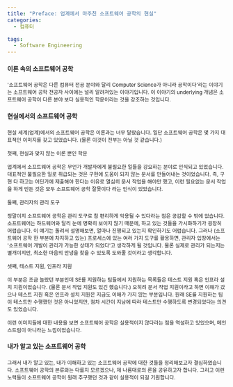 ```yaml
---
title: "Preface: 업계에서 마주친 소프트웨어 공학의 현실"
categories:
  - 컴퓨터

tags:
  - Software Engineering
---
```


<h4>이론 속의 소프트웨어 공학</h4>

<small>'소프트웨어 공학은 다른 컴퓨터 전공 분야와 달리 Computer Science가 아니라 공학이다'라는 이야기는 소프트웨어 공학 전공자 사이에는 널리 알려져있는 이야기입니다. 
이 이야기의 underlying 개념은 소프트웨어 공학이 다른 분야 보다 실용적인 학문이라는 것을 강조하는 것입니다.</small>

<h4>현실에서의 소프트웨어 공학</h4>

<small>현실 세계(업계)에서의 소프트웨어 공학은 이론과는 너무 달랐습니다. 
일단 소프트웨어 공학은 몇 가지 대표적인 이미지를 갖고 있었습니다. (물론 이것이 전부는 아닐 것 같습니다.)</small>

<small>첫째, 현실과 맞지 않는 이론 뿐인 학문</small>

<small>업계에서 소프트웨어 공학은 무언가 개발자에게 불필요한 일들을 강요하는 분야로 인식되고 있었습니다.
대표적인 불필요한 일로 취급되는 것은 구현에 도움이 되지 않는 문서를 만들어내는 것이었습니다.
즉, 구현 다 하고는 어딘가에 제출해야 한다는 이유로 열심히 문서 작업을 해야만 했고, 이런 필요없는 문서 작업을 하게 만든 것은 모두 소프트웨어 공학 잘못이다 라는 인식이 있었습니다.</small>

<small>둘째, 관리자의 관리 도구</small>

<small>정말이지 소프트웨어 공학은 관리 도구로 참 편리하게 악용될 수 있다라는 점은 공감할 수 밖에 없습니다. 
소프트웨어는 하드웨어와 달리 눈에 명확히 보이지 않기 때문에, 하고 있는 것들을 가시화하기가 굉장히 어렵습니다.
이 얘기는 돌려서 설명해보면, 얼마나 진행되고 있는지 확인하기도 어렵습니다.
그러나 (소프트웨어 공학 한 부분에 차지하고 있는) 프로세스에 있는 여러 가지 도구를 활용하면, 
관리자 입장에서는 '소프트웨어 개발이 관리가 가능한 상태가 되었다'고 생각하게 될 것입니다. 
물론 실제로 관리가 되는지는 별개이지만, 최소한 마음의 안녕을 찾을 수 있도록 도와줄 것이라고 생각합니다.</small>

<small>셋째, 테스트 지원, 인프라 지원</small>

<small>이 부분은 조금 놀랐던 부분인데 SE를 지원하는 팀들에서 지원하는 목록들은 테스트 지원 혹은 인프라 설치 지원이었습니다.
(물론 문서 작업 지원도 있긴 했습니다.) 오히려 문서 작업 지원이라고 하면 이해가 갔으나 테스트 지원 혹은 인프라 설치 지원은 지금도 이해가 가지 않는 부분입니다.
원래 SE를 지원하는 팀이 테스트만 수행했던 것은 아니었지만, 점차 시간이 지남에 따라 테스트만 수행하도록 변경되었다는 의견도 있었습니다.</small>

<small>이런 이미지들에 대한 내용을 보면 소프트웨어 공학은 실용적이지 않다라는 점을 역설하고 있었으며, 메인 스트림이 아니라는 느낌이었습니다.</small>

<h4>내가 알고 있는 소프트웨어 공학</h4>

<small>그래서 내가 알고 있는, 내가 이해하고 있는 소프트웨어 공학에 대한 것들을 정리해보고자 결심하였습니다.
소프트웨어 공학의 본류와는 다를지 모르겠으나, 제 나름대로의 론을 공유하고자 합니다. 
그리고 이런 노력들이 소프트웨어 공학이 원래 추구했던 것과 같이 실용적이 되길 기원합니다. </small>